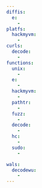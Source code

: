 ```yaml
---
diffis:
  e:
    -
platfs:
  hackmyvm:
    -
curls:
  decode:
    -
functions:
  unix:
    -
  e:
    -
  hackmyvm:
    -
  pathtr:
    -
  fuzz:
    -
  decode:
    -
  hc:
    -
  sudo:
    -

wals:
  decodewu:
    -
---
```

